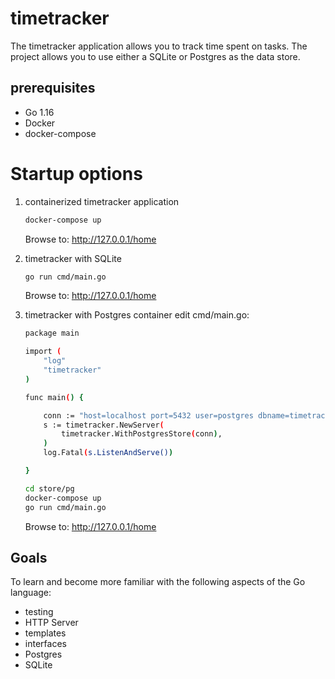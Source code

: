 # timetracker
The timetracker application allows you to track time spent on tasks.  The project allows you to use either a SQLite or Postgres as the data store.

## prerequisites
* Go 1.16
* Docker
* docker-compose 

# Startup options
1) containerized timetracker application
	```bash
	docker-compose up
	```
	Browse to: http://127.0.0.1/home
	

2) timetracker with SQLite
	```bash
	go run cmd/main.go
	```
	Browse to: http://127.0.0.1/home
	

3) timetracker with Postgres container
	edit cmd/main.go:

	```bash
	package main

	import (
		"log"
		"timetracker"
	)

	func main() {

		conn := "host=localhost port=5432 user=postgres dbname=timetracker sslmode=disable"
		s := timetracker.NewServer(
			timetracker.WithPostgresStore(conn),
		)
		log.Fatal(s.ListenAndServe())

	}
	```


	```bash
	cd store/pg
	docker-compose up
	go run cmd/main.go
	```
	Browse to: http://127.0.0.1/home



## Goals
To learn and become more familiar with the following aspects of the Go language:
* testing
* HTTP Server
* templates
* interfaces
* Postgres
* SQLite


